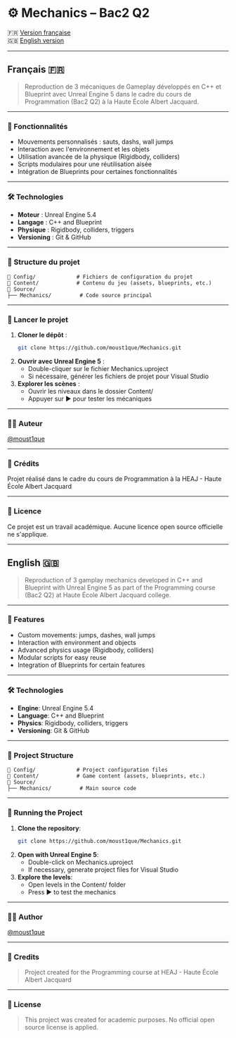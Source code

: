 # ⚙️ Mechanics – Bac2 Q2

🇫🇷 [Version française](#français-)  
🇬🇧 [English version](#english-)

---

## Français 🇫🇷

> Reproduction de 3 mécaniques de Gameplay développés en C++ et Blueprint avec Unreal Engine 5 dans le cadre du cours de Programmation (Bac2 Q2) à la Haute École Albert Jacquard.

--- 

### 🧩 Fonctionnalités

- Mouvements personnalisés : sauts, dashs, wall jumps
- Interaction avec l'environnement et les objets
- Utilisation avancée de la physique (Rigidbody, colliders)
- Scripts modulaires pour une réutilisation aisée
- Intégration de Blueprints pour certaines fonctionnalités

---

### 🛠️ Technologies

- **Moteur** : Unreal Engine 5.4
- **Langage** : C++ and Blueprint
- **Physique** : Rigidbody, colliders, triggers
- **Versioning** : Git & GitHub

---

### 📁 Structure du projet

```plaintext
📁 Config/             # Fichiers de configuration du projet
📁 Content/            # Contenu du jeu (assets, blueprints, etc.)
📁 Source/
├── Mechanics/         # Code source principal
```

---

### 🚀 Lancer le projet

1. **Cloner le dépôt** :
   ```bash
   git clone https://github.com/moust1que/Mechanics.git
   ```
2. **Ouvrir avec Unreal Engine 5** :
   - Double-cliquer sur le fichier Mechanics.uproject
   - Si nécessaire, générer les fichiers de projet pour Visual Studio
3. **Explorer les scènes** :
   - Ouvrir les niveaux dans le dossier Content/
   - Appuyer sur ▶️ pour tester les mécaniques

---

### 👨‍💻 Auteur

[@moust1que](https://github.com/moust1que)

---

### 🏫 Crédits
Projet réalisé dans le cadre du cours de Programmation à la HEAJ - Haute École Albert Jacquard

---

### 📄 Licence
Ce projet est un travail académique. Aucune licence open source officielle ne s'applique.

---

## English 🇬🇧

> Reproduction of 3 gamplay mechanics developed in C++ and Blueprint with Unreal Engine 5 as part of the Programming course (Bac2 Q2) at Haute École Albert Jacquard college.

---

### 🧩 Features

- Custom movements: jumps, dashes, wall jumps
- Interaction with environment and objects
- Advanced physics usage (Rigidbody, colliders)
- Modular scripts for easy reuse
- Integration of Blueprints for certain features

---

### 🛠️ Technologies

- **Engine**: Unreal Engine 5.4
- **Language**: C++ and Blueprint
- **Physics**: Rigidbody, colliders, triggers
- **Versioning**: Git & GitHub

---

### 📁 Project Structure

```plaintext
📁 Config/             # Project configuration files
📁 Content/            # Game content (assets, blueprints, etc.)
📁 Source/
├── Mechanics/         # Main source code
```

---

### 🚀 Running the Project

1. **Clone the repository**:
   ```bash
   git clone https://github.com/moust1que/Mechanics.git
   ```
2. **Open with Unreal Engine 5**:
   - Double-click on Mechanics.uproject
   - If necessary, generate project files for Visual Studio
3. **Explore the levels**:
   - Open levels in the Content/ folder
   - Press ▶️ to test the mechanics

---

### 👨‍💻 Author

[@moust1que](https://github.com/moust1que)

---

### 🏫 Credits

> Project created for the Programming course at HEAJ - Haute École Albert Jacquard

---

### 📄 License

> This project was created for academic purposes. No official open source license is applied.
